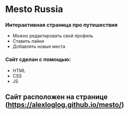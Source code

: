 # Mesto Russia

### Интерактивная страница про путешествия 

* Можно редактировать свой профиль
* Ставить лайки 
* Добавлять новые места 


### Сайт сделан с помощью: 
* HTML
* CSS
* JS

## Сайт расположен на странице (https://alexloglog.github.io/mesto/)

